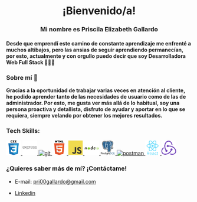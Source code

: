 <h1 align="center">¡Bienvenido/a!</h1>
<h3 align="center">Mi nombre es Priscila Elizabeth Gallardo</h3>

<h4>Desde que emprendí este camino de constante aprendizaje me enfrenté a muchos altibajos, pero las ansias de seguir aprendiendo permanecían, por esto, actualmente y con orgullo puedo decir que soy Desarrolladora Web Full Stack 👩🏻‍💻</h4>

<h3> Sobre mí 🤔 </h3>

**Gracias a la oportunidad de trabajar varias veces en atención al cliente, he podido aprender tanto de las necesidades de usuario como de las de administrador. Por esto, me gusta ver más allá de lo habitual, soy una persona proactiva y detallista, disfruto de ayudar y aportar en lo que se requiera, siempre velando por obtener los mejores resultados.**



<h3 align="left">Tech Skills:</h3>
<p align="left"> <a href="https://www.w3schools.com/css/" target="_blank" rel="noreferrer"> <img src="https://raw.githubusercontent.com/devicons/devicon/master/icons/css3/css3-original-wordmark.svg" alt="css3" width="40" height="40"/> </a> <a href="https://expressjs.com" target="_blank" rel="noreferrer"> <img src="https://raw.githubusercontent.com/devicons/devicon/master/icons/express/express-original-wordmark.svg" alt="express" width="40" height="40"/> </a> <a href="https://git-scm.com/" target="_blank" rel="noreferrer"> <img src="https://www.vectorlogo.zone/logos/git-scm/git-scm-icon.svg" alt="git" width="40" height="40"/> </a> <a href="https://www.w3.org/html/" target="_blank" rel="noreferrer"> <img src="https://raw.githubusercontent.com/devicons/devicon/master/icons/html5/html5-original-wordmark.svg" alt="html5" width="40" height="40"/> </a> <a href="https://developer.mozilla.org/en-US/docs/Web/JavaScript" target="_blank" rel="noreferrer"> <img src="https://raw.githubusercontent.com/devicons/devicon/master/icons/javascript/javascript-original.svg" alt="javascript" width="40" height="40"/> </a> <a href="https://nodejs.org" target="_blank" rel="noreferrer"> <img src="https://raw.githubusercontent.com/devicons/devicon/master/icons/nodejs/nodejs-original-wordmark.svg" alt="nodejs" width="40" height="40"/> </a> <a href="https://www.postgresql.org" target="_blank" rel="noreferrer"> <img src="https://raw.githubusercontent.com/devicons/devicon/master/icons/postgresql/postgresql-original-wordmark.svg" alt="postgresql" width="40" height="40"/> </a> <a href="https://postman.com" target="_blank" rel="noreferrer"> <img src="https://www.vectorlogo.zone/logos/getpostman/getpostman-icon.svg" alt="postman" width="40" height="40"/> </a> <a href="https://reactjs.org/" target="_blank" rel="noreferrer"> <img src="https://raw.githubusercontent.com/devicons/devicon/master/icons/react/react-original-wordmark.svg" alt="react" width="40" height="40"/> </a> <a href="https://redux.js.org" target="_blank" rel="noreferrer"> <img src="https://raw.githubusercontent.com/devicons/devicon/master/icons/redux/redux-original.svg" alt="redux" width="40" height="40"/> </a> </p>


<h3 align="left"> ¿Quieres saber más de mí? ¡Contáctame!</h3>

- E-mail: pri00gallardo@gmail.com

- [Linkedin](https://www.linkedin.com/in/priscila-elizabeth-gallardo-9b0744244/)
